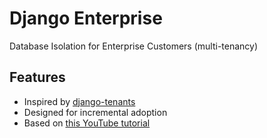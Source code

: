 # Django Enterprise

Database Isolation for Enterprise Customers (multi-tenancy)

## Features

- Inspired by [django-tenants](https://github.com/django-tenants/django-tenants)
- Designed for incremental adoption
- Based on [this YouTube tutorial](https://www.youtube.com/watch?v=4h4R7JL-h10)